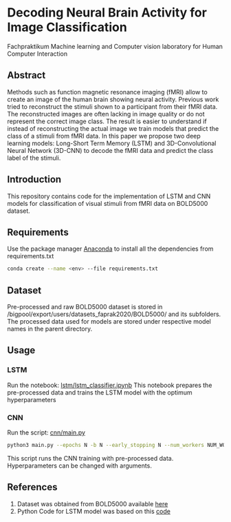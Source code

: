 # Decoding Neural Brain Activity for Image Classification

Fachpraktikum Machine learning and Computer vision laboratory for Human Computer Interaction

## Abstract

Methods such as function magnetic resonance imaging (fMRI) allow to create an image of the human brain showing neural activity. Previous work tried to reconstruct the stimuli shown to a participant from their fMRI data. The reconstructed images are often lacking in image quality or do not represent the correct image class. The result is easier to understand if instead of reconstructing the actual image we train models that predict the class of a stimuli from fMRI data. In this paper we propose two deep learning models: Long-Short Term Memory (LSTM) and 3D-Convolutional Neural Network (3D-CNN) to decode the fMRI data and predict the class label of the stimuli.

## Introduction

This repository contains code for the implementation of LSTM and CNN models for classification of visual stimuli from fMRI data on BOLD5000 dataset. 

## Requirements

Use the package manager [Anaconda](https://docs.anaconda.com/anaconda/install/) to install all the dependencies from requirements.txt

```bash
conda create --name <env> --file requirements.txt
```

## Dataset

Pre-processed and raw BOLD5000 dataset is stored in /bigpool/export/users/datasets_faprak2020/BOLD5000/ and its subfolders. The processed data used for models are stored under respective model names in the parent directory.

## Usage

### LSTM
Run the notebook: [lstm/lstm_classifier.ipynb](https://git.hcics.simtech.uni-stuttgart.de/lecture-projects/practical-course/ws2020_nidhiharsha/-/blob/master/lstm/lstm_classifier.ipynb)
This notebook prepares the pre-processed data and trains the LSTM model with the optimum hyperparameters

### CNN
Run the script: [cnn/main.py](https://git.hcics.simtech.uni-stuttgart.de/lecture-projects/practical-course/ws2020_nidhiharsha/-/blob/master/cnn/main.py)
```bash
python3 main.py --epochs N -b N --early_stopping N --num_workers NUM_WORKERS --optimizer {Adam,SGD} --lr LR --weight_decay WEIGHT_DECAY
```
This script runs the CNN training with pre-processed data. Hyperparameters can be changed with arguments. 

## References

1. Dataset was obtained from BOLD5000 available [here](https://figshare.com/articles/dataset/BOLD5000/6459449/) 
2. Python Code for LSTM model was based on this [code](https://github.com/arashjamalian/fmriNet)

